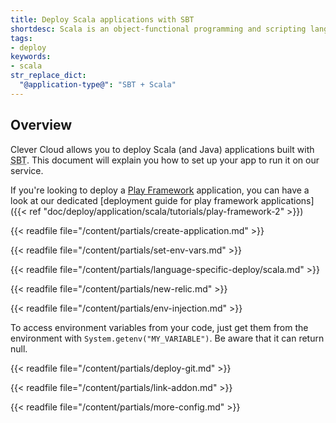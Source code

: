 ```yaml
---
title: Deploy Scala applications with SBT
shortdesc: Scala is an object-functional programming and scripting language that runs on the Java platform…
tags:
- deploy
keywords:
- scala
str_replace_dict:
  "@application-type@": "SBT + Scala"
---
```


## Overview

Clever Cloud allows you to deploy Scala (and Java) applications built with <acronym title="Simple Build Tool">SBT</acronym>. This document will explain you how to set up your app to run it on our service.

If you're looking to deploy a [Play Framework](https://www.playframework.com) application, you can have a look at our dedicated [deployment guide for play framework applications]({{< ref "doc/deploy/application/scala/tutorials/play-framework-2" >}})

{{< readfile file="/content/partials/create-application.md" >}}

{{< readfile file="/content/partials/set-env-vars.md" >}}

{{< readfile file="/content/partials/language-specific-deploy/scala.md" >}}

{{< readfile file="/content/partials/new-relic.md" >}}

{{< readfile file="/content/partials/env-injection.md" >}}

To access environment variables from your code, just get them from the environment with `System.getenv("MY_VARIABLE")`. Be aware that it can return null.

{{< readfile file="/content/partials/deploy-git.md" >}}

{{< readfile file="/content/partials/link-addon.md" >}}

{{< readfile file="/content/partials/more-config.md" >}}
